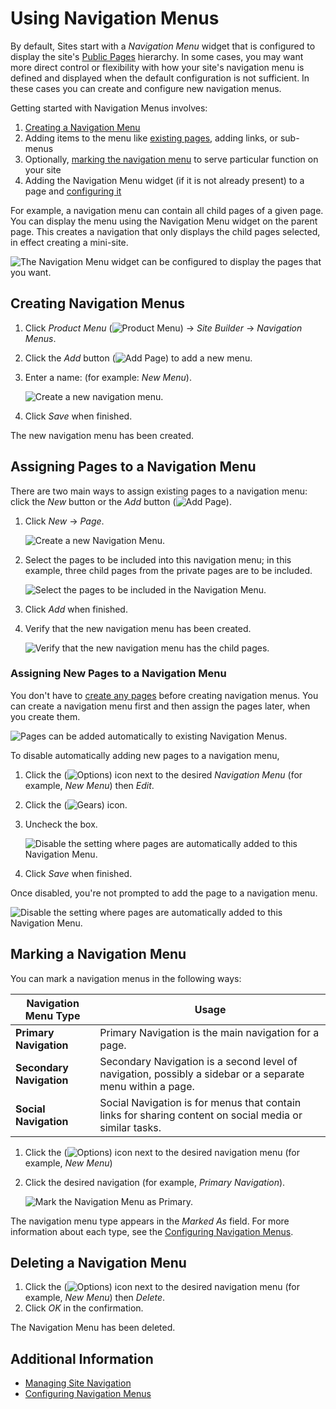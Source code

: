 # Using Navigation Menus

By default, Sites start with a _Navigation Menu_ widget that is configured to display the site's [Public Pages](../creating-pages/understanding-pages/understanding-pages.md) hierarchy. In some cases, you may want more direct control or flexibility with how your site's navigation menu is defined and displayed when the default configuration is not sufficient. In these cases you can create and configure new navigation menus.

Getting started with Navigation Menus involves:

1. [Creating a Navigation Menu](#creating-navigation-menus)
1. Adding items to the menu like [existing pages](#assigning-pages-to-a-navigation-menu), adding links, or sub-menus
1. Optionally, [marking the navigation menu](#marking-a-navigation-menu) to serve particular function on your site
1. Adding the Navigation Menu widget (if it is not already present) to a page and [configuring it](./configuring-navigation-menus.md)

For example, a navigation menu can contain all child pages of a given page. You can display the menu using the Navigation Menu widget on the parent page. This creates a navigation that only displays the child pages selected, in effect creating a mini-site.

![The Navigation Menu widget can be configured to display the pages that you want.](./using-navigation-menus/images/09.png)

## Creating Navigation Menus

1. Click _Product Menu_ (![Product Menu](../../images/icon-product-menu.png)) &rarr; _Site Builder_ &rarr; _Navigation Menus_.
1. Click the _Add_ button (![Add Page](../../images/icon-add.png)) to add a new menu.
1. Enter a name: (for example: _New Menu_).

    ![Create a new navigation menu.](./using-navigation-menus/images/01.png)

1. Click _Save_ when finished.

The new navigation menu has been created.

## Assigning Pages to a Navigation Menu

There are two main ways to assign existing pages to a navigation menu: click the _New_ button or the _Add_ button (![Add Page](../../images/icon-add.png)).

1. Click _New_ &rarr; _Page_.

    ![Create a new Navigation Menu.](./using-navigation-menus/images/02.png)

1. Select the pages to be included into this navigation menu; in this example, three child pages from the private pages are to be included.

    ![Select the pages to be included in the Navigation Menu.](./using-navigation-menus/images/03.png)

1. Click _Add_ when finished.
1. Verify that the new navigation menu has been created.

    ![Verify that the new navigation menu has the child pages.](./using-navigation-menus/images/04.png)

### Assigning New Pages to a Navigation Menu

You don't have to [create any pages](../creating-pages/adding-pages/adding-a-page-to-a-site.md) before creating navigation menus. You can create a navigation menu first and then assign the pages later, when you create them. 

![Pages can be added automatically to existing Navigation Menus.](./using-navigation-menus/images/06.png)

To disable automatically adding new pages to a navigation menu,

1. Click the (![Options](../../images/icon-options.png)) icon next to the desired _Navigation Menu_ (for example, _New Menu_) then _Edit_.
1. Click the (![Gears](../../images/icon-control-menu-gear.png)) icon.
1. Uncheck the box.

    ![Disable the setting where pages are automatically added to this Navigation Menu.](./using-navigation-menus/images/05.png)

1. Click _Save_ when finished.

Once disabled, you're not prompted to add the page to a navigation menu.

![Disable the setting where pages are automatically added to this Navigation Menu.](./using-navigation-menus/images/08.png)

## Marking a Navigation Menu

You can mark a navigation menus in the following ways:

| Navigation Menu Type | Usage |
| --- | --- |
| **Primary Navigation** | Primary Navigation is the main navigation for a page. |
| **Secondary Navigation** | Secondary Navigation is a second level of navigation, possibly a sidebar or a separate menu within a page. |
| **Social Navigation** | Social Navigation is for menus that contain links for sharing content on social media or similar tasks. |

1. Click the (![Options](../../images/icon-options.png)) icon next to the desired navigation menu (for example, _New Menu_)
1. Click the desired navigation (for example, _Primary Navigation_).

   ![Mark the Navigation Menu as Primary.](./using-navigation-menus/images/07.png)

The navigation menu type appears in the _Marked As_ field. For more information about each type, see the [Configuring Navigation Menus](./configuring-navigation-menus.md#navigation-menu).

## Deleting a Navigation Menu

1. Click the (![Options](../../images/icon-options.png)) icon next to the desired navigation menu (for example, _New Menu_) then _Delete_.
1. Click _OK_ in the confirmation.

The Navigation Menu has been deleted.

## Additional Information

* [Managing Site Navigation](./managing-site-navigation.md)
* [Configuring Navigation Menus](./configuring-navigation-menus.md)
